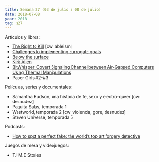 ```yaml
---
title: Semana 27 (03 de julio a 08 de julio)
date: 2018-07-08
year: 2018
tag: s27
---
```


Artículos y libros:

- [The Right to Kill](https://foreignpolicy.com/2018/04/09/the-right-to-kill-brazil-infanticide/) [cw: ableism]
- [Challenges to implementing surrogate goals](https://foundational-research.org/challenges-to-implementing-surrogate-goals/)
- [Below the surface](https://belowthesurface.amsterdam/en/vondsten)
- [Kirk Allen](https://en.wikipedia.org/wiki/Kirk_Allen)
- [BitWhisper: Covert Signaling Channel between Air-Gapped Computers Using Thermal Manipulations](https://ieeexplore.ieee.org/document/7243739/)
- Paper Girls #2-#3

Películas, series y documentales:

- Samantha Hudson, una historia de fe, sexo y electro-queer [cw: desnudez]
- Paquita Salas, temporada 1
- Westworld, temporada 2 [cw: violencia, gore, desnudez]
- Steven Universe, temporada 5

Podcasts:

- [How to spot a perfect fake: the world’s top art forgery detective](https://www.theguardian.com/news/audio/2018/jul/02/how-to-spot-a-perfect-fake-the-worlds-top-art-forgery-detective-podcast)

Juegos de mesa y videojuegos:

- T.I.M.E Stories
